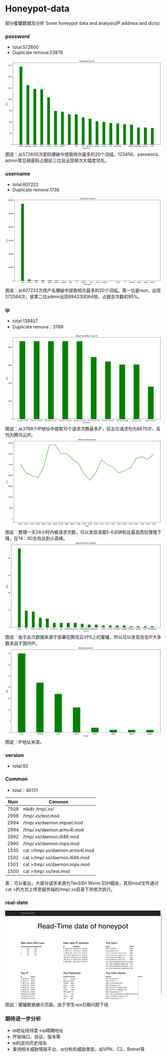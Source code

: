 # Honeypot-data
部分蜜罐数据及分析 Some honeypot data and analysis(IP address and dicts)


### password
* total:572600
* Duplicate remova:53876

![](https://raw.githubusercontent.com/Kevin-sa/Honeypot-data/master/image/password.png)
图说：从572600次密码爆破中提取频次最多的20个词组。123456、password、admin常见弱密码占据前三位且出现频次大幅度领先。

### username
* total:607222
* Duplicate remove:1736

![](https://raw.githubusercontent.com/Kevin-sa/Honeypot-data/master/image/username.png)
图说：从607222次用户名爆破中提取频次最多的20个词组。第一位是root，出现572584次，是第二位admin出现8943次的64倍，占据总次数的95%。

### ip
* total:139457
* Duplicate remova：3769

![](https://github.com/Kevin-sa/Honeypot-data/blob/master/image/attack_ip.png?raw=true)
图说：从3769个IP地址中提取10个请求次数最多IP，前五位请求均为8670次，且均为腾讯云IP。
![](https://github.com/Kevin-sa/Honeypot-data/blob/master/image/time.png?raw=true)
图说：整理一天24小时内被请求次数，可以发现凌晨5-6点钟到达最高而后慢慢下降，在14：00左右达到小高峰。
![](https://raw.githubusercontent.com/Kevin-sa/Honeypot-data/master/image/ip_country.png)
图说：由于此次数据来源于部署在腾讯云VPS上的蜜罐，所以可以发现攻击IP大多数来自于国内IP。
![](https://raw.githubusercontent.com/Kevin-sa/Honeypot-data/master/image/ip_source.png)
图说：IP地址来源。

### version
* total:92

### Common
* total：40131

Num |Common
----|------
7508| mkdir /tmp/.xs/
2996| /tmp/.xs/test.mod
2994| /tmp/.xs/daemon.mipsel.mod
2994| /tmp/.xs/daemon.armv4l.mod
2992| /tmp/.xs/daemon.i686.mod
2990| /tmp/.xs/daemon.mips.mod
1505| cat >/tmp/.xs/daemon.armv4l.mod
1502| cat >/tmp/.xs/daemon.i686.mod
1501| cat >/tmp/.xs/daemon.mips.mod
1500| cat >/tmp/.xs/test.mod


表：可以看出，大部分请求来源为TeuSSH Worm SSH蠕虫，其将mod文件通过cat >的方式上传至服务端的/tmp/.xs目录下并依次执行。

### real-date
![](https://github.com/Kevin-sa/Honeypot-data/blob/master/image/rea-date.jpg)
图说：蜜罐数据展示页面，由于学生vps日期问题下线

### 期待进一步分析
* ip地址经纬度->ip精确地址
* 开放端口、协议、版本等
* ip的逆向历史域名
* 查询相关威胁情报平台，ip分析的威胁类型，如VPN、C2、Botnet等
